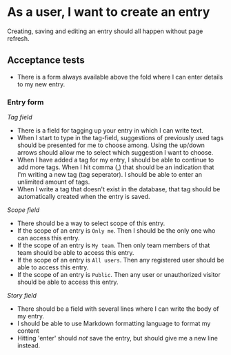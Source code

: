 # As a user, I want to create an entry

Creating, saving and editing an entry should all happen without page refresh.

## Acceptance tests

- There is a form always available above the fold where I can enter details
to my new entry.

### Entry form

*Tag field*

- There is a field for tagging up your entry in which I can write text.
- When I start to type in the tag-field, suggestions of previously used tags should be presented for me to choose among. Using the up/down arrows should allow me to select which suggestion I want to choose.
- When I have added a tag for my entry, I should be able to continue to add more tags. When I hit comma (,) that should be an indication that I'm writing a new tag (tag seperator). I should be able to enter an unlimited amount of tags.
- When I write a tag that doesn't exist in the database, that tag should be automatically created when the entry is saved.

*Scope field*

- There should be a way to select scope of this entry.
- If the scope of an entry is `Only me`. Then I should be the only one who can access this entry.
- If the scope of an entry is `My team`. Then only team members of that team should be able to access this entry.
- If the scope of an entry is `All users`. Then any registered user should be able to access this entry.
- If the scope of an entry is `Public`. Then any user or unauthorized visitor should be able to access this entry.

*Story field*

- There should be a field with several lines where I can write the body of my entry.
- I should be able to use Markdown formatting language to format my content
- Hitting 'enter' should _not_ save the entry, but should give me a new line instead.

